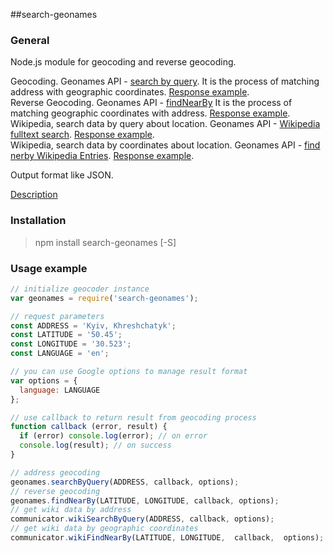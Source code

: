 ##search-geonames

### General

Node.js module for geocoding and reverse geocoding.  

Geocoding. Geonames API - [search by query](http://www.geonames.org/export/geonames-search.html).
It is the process of matching address with geographic coordinates.
[Response example](http://api.geonames.org/findNearbyJSON?lat=47.3&lng=9&username=demo&style=LONG).  
Reverse Geocoding. Geonames API - [findNearBy](http://www.geonames.org/export/web-services.html#findNearby)
It is the process of matching geographic coordinates with address.
[Response example](http://api.geonames.org/findNearbyJSON?lat=47.3&lng=9&username=demo&style=LONG).  
Wikipedia, search data by query about location. Geonames API - [Wikipedia fulltext search](http://www.geonames.org/export/wikipedia-webservice.html#wikipediaSearch).
[Response example](http://api.geonames.org/wikipediaSearchJSON?q=london&username=demo&maxRows=10).  
Wikipedia, search data by coordinates about location. Geonames API - [find nerby Wikipedia Entries](http://www.geonames.org/export/wikipedia-webservice.html#findNearbyWikipedia).
[Response example](http://api.geonames.org/findNearbyWikipediaJSON?lat=47&lng=9&username=demo).  

Output format like JSON.

[Description](http://www.geonames.org/export/#ws)

### Installation
>npm install search-geonames [-S]

### Usage example
```javascript
// initialize geocoder instance
var geonames = require('search-geonames');

// request parameters
const ADDRESS = 'Kyiv, Khreshchatyk';
const LATITUDE = '50.45';
const LONGITUDE = '30.523';
const LANGUAGE = 'en';

// you can use Google options to manage result format
var options = {
  language: LANGUAGE
};

// use callback to return result from geocoding process
function callback (error, result) {
  if (error) console.log(error); // on error
  console.log(result); // on success
}

// address geocoding
geonames.searchByQuery(ADDRESS, callback, options);
// reverse geocoding
geonames.findNearBy(LATITUDE, LONGITUDE, callback, options);
// get wiki data by address
communicator.wikiSearchByQuery(ADDRESS, callback, options);
// get wiki data by geographic coordinates
communicator.wikiFindNearBy(LATITUDE, LONGITUDE,  callback,  options);

```
